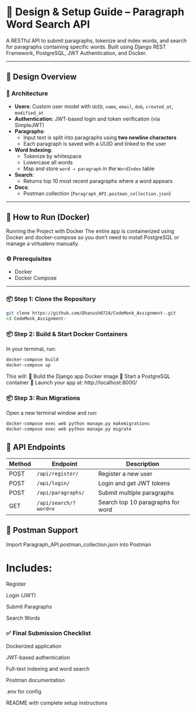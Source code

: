 # 📘 Design & Setup Guide – Paragraph Word Search API 

A RESTful API to submit paragraphs, tokenize and index words, and search for paragraphs containing specific words. Built using Django REST Framework, PostgreSQL, JWT Authentication, and Docker.

---

## 📐 Design Overview

### 🧱 Architecture

- **Users**: Custom user model with `UUID`, `name`, `email`, `dob`, `created_at`, `modified_at`
- **Authentication**: JWT-based login and token verification (via SimpleJWT)
- **Paragraphs**:
  - Input text is split into paragraphs using **two newline characters**
  - Each paragraph is saved with a UUID and linked to the user
- **Word Indexing**:
  - Tokenize by whitespace
  - Lowercase all words
  - Map and store `word → paragraph` in the `WordIndex` table
- **Search**:
  - Returns top 10 most recent paragraphs where a word appears
- **Docs**:
  - Postman collection (`Paragraph_API.postman_collection.json`)
---

## 🐳 How to Run (Docker)
Running the Project with Docker
The entire app is containerized using Docker and docker-compose so you don’t need to install PostgreSQL or manage a virtualenv manually.

### ⚙️ Prerequisites

- Docker
- Docker Compose

---

### 📦 Step 1: Clone the Repository

```bash
git clone https://github.com/Dhanush0724/CodeMonk_Assignment-.git
cd CodeMonk_Assignment-

```

### 📦 Step 2: Build & Start Docker Containers

In your terminal, run:

```bash
docker-compose build
docker-compose up
```

This will:
🐳 Build the Django app Docker image
🐘 Start a PostgreSQL container
🚀 Launch your app at: http://localhost:8000/

### 📦 Step 3: Run Migrations
Open a new terminal window and run:
```bash
docker-compose exec web python manage.py makemigrations
docker-compose exec web python manage.py migrate
```
## 🚀 API Endpoints

| Method | Endpoint               | Description                          |
|--------|------------------------|--------------------------------------|
| POST   | `/api/register/`       | Register a new user                  |
| POST   | `/api/login/`          | Login and get JWT tokens             |
| POST   | `/api/paragraphs/`     | Submit multiple paragraphs           |
| GET    | `/api/search/?word=x`  | Search top 10 paragraphs for word    |

## 📘 Postman Support

Import Paragraph_API.postman_collection.json into Postman

# Includes:

  Register
  
  Login (JWT)
  
  Submit Paragraphs
  
  Search Words


### ✅ Final Submission Checklist

 Dockerized application
 
 JWT-based authentication
 
 Full-text indexing and word search
 
 Postman documentation
 
 .env for config
 
 README with complete setup instructions

